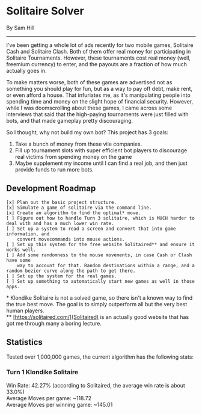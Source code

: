 # Solitaire Solver
By Sam Hill

---

I've been getting a whole lot of ads recently for two mobile games, Solitaire Cash and Solitaire Clash. Both of them offer real money for participating in Solitaire Tournaments. However, these tournaments cost real money (well, freemium currency) to enter, and the payouts are a fraction of how much actually goes in.

To make matters worse, both of these games are advertised not as something you should play for fun, but as a way to pay off debt, make rent, or even afford a house. That infuriates me, as it's manipulating people into spending time and money on the slight hope of financial security. However, while I was doomscrolling about these games, I came across some interviews that said that the high-paying tournaments were just filled with bots, and that made gameplay pretty discouraging.

So I thought, why not build my own bot? This project has 3 goals:

1. Take a bunch of money from these vile companies.
2. Fill up tournament slots with super efficient bot players to discourage real victims from spending money on the game
3. Maybe supplement my income until I can find a real job, and then just provide funds to run more bots.

## Development Roadmap
```
[x] Plan out the basic project structure.
[x] Simulate a game of solitaire via the command line.
[x] Create an algorithm to find the optimal* move.
[ ] Figure out how to handle Turn 3 solitaire, which is MUCH harder to deal with and has a much lower win rate.
[ ] Set up a system to read a screen and convert that into game information, and
    convert movecommands into mouse actions.
[ ] Set up this system for the free website Solitaired** and ensure it works well.
[ ] Add some randomness to the mouse movements, in case Cash or Clash have some
    way to account for that. Random destinations within a range, and a random bezier curve along the path to get there.
[ ] Set up the system for the real games.
[ ] Set up something to automatically start new games as well in those apps.
```
\* Klondike Solitaire is not a solved game, so there isn't a known way to find the true best move. The goal is to simply outperform all but the very best human players.  
\*\* [https://solitaired.com/](Solitaired) is an actually good website that has got me through many a boring lecture.

## Statistics

Tested over 1,000,000 games, the current algorithm has the following stats:

### Turn 1 Klondike Solitaire

Win Rate: 42.27% (according to Solitaired, the average win rate is about 33.0%)  
Average Moves per game: ~118.72  
Average Moves per winning game: ~145.01  